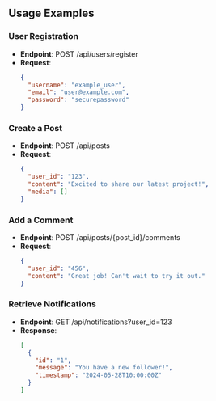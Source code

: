 ## Usage Examples

### User Registration
- **Endpoint**: POST /api/users/register
- **Request**:
  ```json
  {
    "username": "example_user",
    "email": "user@example.com",
    "password": "securepassword"
  }
  ```

### Create a Post
- **Endpoint**: POST /api/posts
- **Request**:
  ```json
  {
    "user_id": "123",
    "content": "Excited to share our latest project!",
    "media": []
  }
  ```

### Add a Comment
- **Endpoint**: POST /api/posts/{post_id}/comments
- **Request**:
  ```json
  {
    "user_id": "456",
    "content": "Great job! Can't wait to try it out."
  }
  ```

### Retrieve Notifications
- **Endpoint**: GET /api/notifications?user_id=123
- **Response**:
  ```json
  [
    {
      "id": "1",
      "message": "You have a new follower!",
      "timestamp": "2024-05-28T10:00:00Z"
    }
  ]
  ```